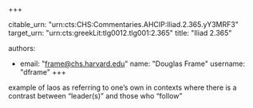 +++


citable_urn: "urn:cts:CHS:Commentaries.AHCIP:Iliad.2.365.yY3MRF3"
target_urn: "urn:cts:greekLit:tlg0012.tlg001:2.365"
title: "Iliad 2.365"

authors:
- email: "frame@chs.harvard.edu"
  name: "Douglas Frame"
  username: "dframe"
+++

<p>example of laos as referring to one’s own in contexts where there is a contrast between “leader(s)” and those who “follow”</p>